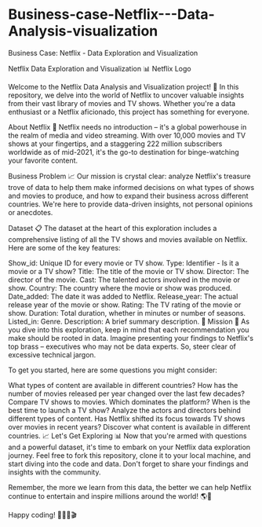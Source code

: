 # Business-case-Netflix---Data-Analysis-visualization
Business Case: Netflix - Data Exploration and Visualization

Netflix Data Exploration and Visualization 📊
Netflix Logo

Welcome to the Netflix Data Analysis and Visualization project! 🎉 In this repository, we delve into the world of Netflix to uncover valuable insights from their vast library of movies and TV shows. Whether you're a data enthusiast or a Netflix aficionado, this project has something for everyone.

About Netflix 🍿
Netflix needs no introduction – it's a global powerhouse in the realm of media and video streaming. With over 10,000 movies and TV shows at your fingertips, and a staggering 222 million subscribers worldwide as of mid-2021, it's the go-to destination for binge-watching your favorite content.

Business Problem 📈
Our mission is crystal clear: analyze Netflix's treasure trove of data to help them make informed decisions on what types of shows and movies to produce, and how to expand their business across different countries. We're here to provide data-driven insights, not personal opinions or anecdotes.

Dataset 📋
The dataset at the heart of this exploration includes a comprehensive listing of all the TV shows and movies available on Netflix. Here are some of the key features:

Show_id: Unique ID for every movie or TV show.
Type: Identifier - Is it a movie or a TV show?
Title: The title of the movie or TV show.
Director: The director of the movie.
Cast: The talented actors involved in the movie or show.
Country: The country where the movie or show was produced.
Date_added: The date it was added to Netflix.
Release_year: The actual release year of the movie or show.
Rating: The TV rating of the movie or show.
Duration: Total duration, whether in minutes or number of seasons.
Listed_in: Genre.
Description: A brief summary description.
🚀 Mission 🚀
As you dive into this exploration, keep in mind that each recommendation you make should be rooted in data. Imagine presenting your findings to Netflix's top brass – executives who may not be data experts. So, steer clear of excessive technical jargon.

To get you started, here are some questions you might consider:

What types of content are available in different countries?
How has the number of movies released per year changed over the last few decades?
Compare TV shows to movies. Which dominates the platform?
When is the best time to launch a TV show?
Analyze the actors and directors behind different types of content.
Has Netflix shifted its focus towards TV shows over movies in recent years?
Discover what content is available in different countries.
📈 Let's Get Exploring 📊
Now that you're armed with questions and a powerful dataset, it's time to embark on your Netflix data exploration journey. Feel free to fork this repository, clone it to your local machine, and start diving into the code and data. Don't forget to share your findings and insights with the community.

Remember, the more we learn from this data, the better we can help Netflix continue to entertain and inspire millions around the world! 🌎🍿

Happy coding! 🚀👨‍💻🎬

